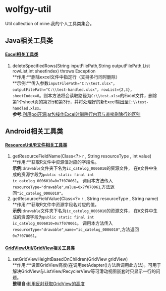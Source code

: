 # wolfgy-util
Util collection of mine.我的个人工具类集合。

## Java相关工具类
#### [Excel相关工具类](https://github.com/wolgy/wolfgy-util/blob/master/src/main/java/com/wolfgy/util/java/ExcelUtil.java)
1. deleteSpecifiedRows(String inputFilePath,String outputFilePath,List<Integer> rowList,int sheetIndex) throws Exception  
**作用:**删除excel文件中指定行（支持多行同时删除）  
**示例:**传入参数`inputFilePath="C:\\test.xlsx"`，`outputFilePath="C:\\test-handled.xlsx"`，`rowList={2,3}`，`sheetIndex=0`。则本方法将会读取路径为`C:\\test.xlsx`的Excel文件，删除第1个sheet页的第2行和第3行，并将处理好的新Excel输出至`C:\\test-handled.xlsx`。  
**参考:**[利用poi开源jar包操作Excel时删除行内容与直接删除行的区别](http://blog.csdn.net/b_h_l/article/details/8255247)  
## Android相关工具类
#### [ResourceUtil/R文件相关工具类](https://github.com/wolgy/wolfgy-util/blob/master/src/main/java/com/wolfgy/util/android/ResourceUtil.java)
1. getResourceFieldName(Class<?> r , String resourceType , int value)  
**作用:**获取R文件中资源值对应的字段名。  
**示例:**`drawable`文件夹下名为`ic_catelog_0006010`的资源文件，
在`R`文件中生成的资源字段为`public static final int ic_catelog_0006010=0x7f070061`。
调用本方法传入`resourceType="drawable"`,`value=0x7f070061`,方法返回`"ic_catelog_0006010"`。
2. getResourceFieldValue(Class<?> r , String resourceType , String name)  
**作用:**获取R文件中资源字段名对应的值。  
**示例:**`drawable`文件夹下名为`ic_catelog_0006010`的资源文件，
在`R`文件中生成的资源字段为`public static final int ic_catelog_0006010=0x7f070061`。
调用本方法传入`resourceType="drawable"`,`name="ic_catelog_0006010"`,方法返回`0x7f070061`。

#### [GridViewUtil/GridView相关工具类](https://github.com/wolgy/wolfgy-util/blob/master/src/main/java/com/wolfgy/util/android/GridViewUtil.java)
1. setGridViewHeightBasedOnChildren(GridView gridView)  
**作用:**设置GridView高度(在调用setAdapter()方法后调用此方法)。可用于解决GridView与ListView/RecyclerView等可滑动视图嵌套时只显示一行的问题。  
**整理自:**[利用反射获取GridView的高度](http://blog.csdn.net/jys1115/article/details/46045211)
